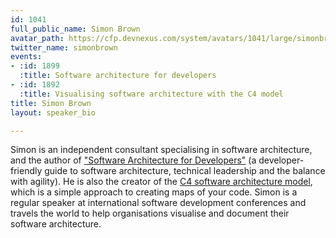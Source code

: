 ```yaml
---
id: 1041
full_public_name: Simon Brown
avatar_path: https://cfp.devnexus.com/system/avatars/1041/large/simonbrown.jpg?1510592530
twitter_name: simonbrown
events:
- :id: 1899
  :title: Software architecture for developers
- :id: 1892
  :title: Visualising software architecture with the C4 model
title: Simon Brown
layout: speaker_bio

---
```

Simon is an independent consultant specialising in software architecture, and the author of
                        <a href="https://leanpub.com/b/software-architecture">"Software Architecture for Developers"</a>
                        (a developer-friendly guide to software architecture, technical leadership and the balance with agility).
                        He is also the creator of the <a href="https://c4model.com">C4 software architecture model</a>,
                        which is a simple approach to creating maps of your code. Simon is a regular speaker at international
                        software development conferences and travels the world to help organisations visualise and document their software architecture.